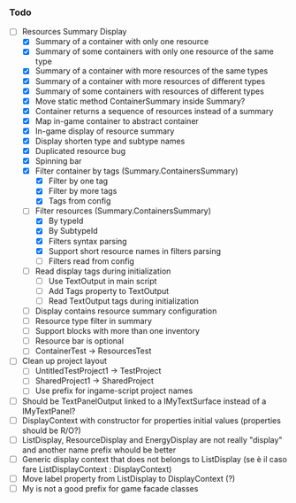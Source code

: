 ﻿### Todo

- [ ] Resources Summary Display
  - [x] Summary of a container with only one resource
  - [x] Summary of some containers with only one resource of the same type
  - [x] Summary of a container with more resources of the same types
  - [x] Summary of a container with more resources of different types
  - [x] Summary of some containers with resources of different types
  - [x] Move static method ContainerSummary inside Summary?
  - [x] Container returns a sequence of resources instead of a summary
  - [x] Map in-game container to abstract container
  - [x] In-game display of resource summary
  - [x] Display shorten type and subtype names
  - [x] Duplicated resource bug
  - [x] Spinning bar
  - [x] Filter container by tags (Summary.ContainersSummary)
    - [x] Filter by one tag
    - [x] Filter by more tags
    - [x] Tags from config
  - [ ] Filter resources (Summary.ContainersSummary)
    - [x] By typeId
    - [x] By SubtypeId
    - [x] Filters syntax parsing
    - [x] Support short resource names in filters parsing
    - [ ] Filters read from config
  - [ ] Read display tags during initialization
    - [ ] Use TextOutput in main script
    - [ ] Add Tags property to TextOutput
    - [ ] Read TextOutput tags during initialization
  - [ ] Display contains resource summary configuration
  - [ ] Resource type filter in summary
  - [ ] Support blocks with more than one inventory
  - [ ] Resource bar is optional
  - [ ] ContainerTest -> ResourcesTest
- [ ] Clean up project layout
  - [ ] UntitledTestProject1 -> TestProject
  - [ ] SharedProject1 -> SharedProject
  - [ ] Use prefix for ingame-script project names
- [ ] Should be TextPanelOutput linked to a IMyTextSurface instead of a IMyTextPanel?
- [ ] DisplayContext with constructor for properties initial values (properties should be R/O?)
- [ ] ListDisplay, ResourceDisplay and EnergyDisplay are not really "display" and another name prefix whould be better
- [ ] Generic display context that does not belongs to ListDisplay (se è il caso fare ListDisplayContext : DisplayContext)
- [ ] Move label property from ListDisplay to DisplayContext (?)
- [ ] My is not a good prefix for game facade classes